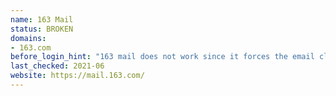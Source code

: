 ```yaml
---
name: 163 Mail
status: BROKEN
domains:
- 163.com
before_login_hint: "163 mail does not work since it forces the email clients to connect with an IMAP ID, which is not the case of Delta Chat."
last_checked: 2021-06
website: https://mail.163.com/
---
```

